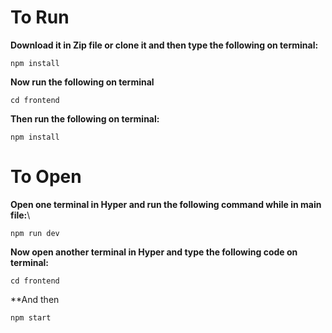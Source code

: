 # To Run

**Download it in Zip file or clone it and then type the following on terminal:**
```
npm install
```
**Now run the following on terminal**
```
cd frontend
```
**Then run the following on terminal:**
```
npm install
```

# To Open

**Open one terminal in Hyper and run the following command while in main file:**\
```
npm run dev
```
**Now open another terminal in Hyper and type the following code on terminal:**
```
cd frontend
```
**And then
```
npm start 
```
